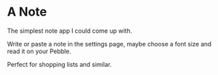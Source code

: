# A Note
The simplest note app I could come up with.

Write or paste a note in the settings page, maybe choose a font size and read it on your Pebble.

Perfect for shopping lists and similar.
